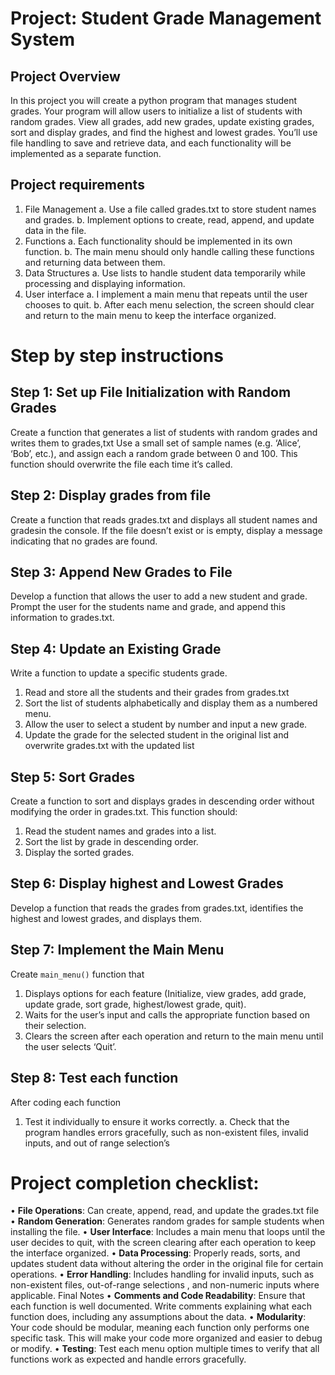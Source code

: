 # Project: Student Grade Management System
## Project Overview
In this project you will create a python program that manages student grades. Your program will allow users to initialize a list of students with random grades. View all grades, add new grades, update existing grades, sort and display grades, and find the highest and lowest grades. You’ll use file handling to save and retrieve data, and each functionality will be implemented as a separate function.
## Project requirements
1.	File Management
    a.	Use a file called grades.txt to store student names and grades. 
    b.	Implement options to create, read, append, and update data in the file.
2.	Functions
    a.	Each functionality should be implemented in its own function.
    b.	The main menu should only handle calling these functions and returning data between them.
3.	Data Structures
    a.	Use lists to handle student data temporarily while processing and displaying information.
4.	User interface 
    a.	I implement a main menu that repeats until the user chooses to quit. 
    b.	After each menu selection, the screen should clear and return to the main menu to keep the interface organized.

# Step by step instructions
## Step 1: Set up File Initialization with Random Grades
Create a function that generates a list of students with random grades and writes them to grades,txt Use a small set of sample names (e.g. ‘Alice’, ‘Bob’, etc.), and assign each a random grade between 0 and 100. This function should overwrite the file each time it’s called.

## Step 2: Display grades from file
Create a function that reads grades.txt and displays all student names and gradesin the console. If the file doesn’t exist or is empty, display a message indicating that no grades are found.

## Step 3: Append New Grades to File
Develop a function that allows the user to add a new student and grade. Prompt the user for the students name and grade, and append this information to grades.txt.
## Step 4: Update an Existing Grade
Write a function to update a specific students grade.
1.	Read and store all the students and their grades from grades.txt
2.	Sort the list of students alphabetically and display them as a numbered menu.
3.	Allow the user to select a student by number and input a new grade.
4.	Update the grade for the selected student in the original list and overwrite grades.txt with the updated list
## Step 5: Sort Grades
Create a function to sort and displays grades in descending order without modifying the order in grades.txt. This function should:

1.	Read the student names and grades into a list.
2.	Sort the list by grade in descending order.
3.	Display the sorted grades.
## Step 6: Display highest and Lowest Grades
Develop a function that reads the grades from grades.txt, identifies the highest and lowest grades, and displays them.
## Step 7: Implement the Main Menu
Create `main_menu()` function that
1.	Displays options for each feature (Initialize, view grades, add grade, update grade, sort grade, highest/lowest grade, quit).
2.	Waits for the user’s input and calls the appropriate function based on their selection.
3.	Clears the screen after each operation and return to the main menu until the user selects ‘Quit’.
## Step 8: Test each function
After coding each function 
1.	Test it individually to ensure it works correctly.
    a. Check that the program handles errors gracefully, such as non-existent files, invalid inputs, and out of range selection’s

# Project completion checklist:
•	**File Operations**: Can create, append, read, and update the grades.txt file
•	**Random Generation**: Generates random grades for sample students when installing the file.
•	**User Interface**: Includes a main menu that loops until the user decides to quit, with the screen clearing after each operation to keep the interface organized.
•	**Data Processing**: Properly reads, sorts, and updates student data without altering the order in the original file for certain operations.
•	**Error Handling**: Includes handling for invalid inputs, such as non-existent files, out-of-range selections , and non-numeric inputs where applicable.
Final Notes
•	**Comments and Code Readability**: Ensure that each function is well documented. Write comments explaining what each function does, including any assumptions about the data.
•	**Modularity**: Your code should be modular, meaning each function only performs one specific task. This will make your code more organized and easier to debug or modify.
•	**Testing**: Test each menu option multiple times to verify that all functions work as expected and handle errors gracefully.